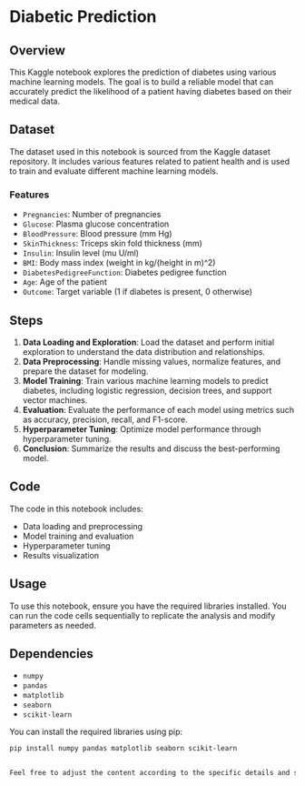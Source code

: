 # Diabetic Prediction

## Overview

This Kaggle notebook explores the prediction of diabetes using various machine learning models. The goal is to build a reliable model that can accurately predict the likelihood of a patient having diabetes based on their medical data.

## Dataset

The dataset used in this notebook is sourced from the Kaggle dataset repository. It includes various features related to patient health and is used to train and evaluate different machine learning models.

### Features

- `Pregnancies`: Number of pregnancies
- `Glucose`: Plasma glucose concentration
- `BloodPressure`: Blood pressure (mm Hg)
- `SkinThickness`: Triceps skin fold thickness (mm)
- `Insulin`: Insulin level (mu U/ml)
- `BMI`: Body mass index (weight in kg/(height in m)^2)
- `DiabetesPedigreeFunction`: Diabetes pedigree function
- `Age`: Age of the patient
- `Outcome`: Target variable (1 if diabetes is present, 0 otherwise)

## Steps

1. **Data Loading and Exploration**: Load the dataset and perform initial exploration to understand the data distribution and relationships.
2. **Data Preprocessing**: Handle missing values, normalize features, and prepare the dataset for modeling.
3. **Model Training**: Train various machine learning models to predict diabetes, including logistic regression, decision trees, and support vector machines.
4. **Evaluation**: Evaluate the performance of each model using metrics such as accuracy, precision, recall, and F1-score.
5. **Hyperparameter Tuning**: Optimize model performance through hyperparameter tuning.
6. **Conclusion**: Summarize the results and discuss the best-performing model.

## Code

The code in this notebook includes:

- Data loading and preprocessing
- Model training and evaluation
- Hyperparameter tuning
- Results visualization

## Usage

To use this notebook, ensure you have the required libraries installed. You can run the code cells sequentially to replicate the analysis and modify parameters as needed.

## Dependencies

- `numpy`
- `pandas`
- `matplotlib`
- `seaborn`
- `scikit-learn`

You can install the required libraries using pip:

```bash
pip install numpy pandas matplotlib seaborn scikit-learn


Feel free to adjust the content according to the specific details and structure of your notebook!
